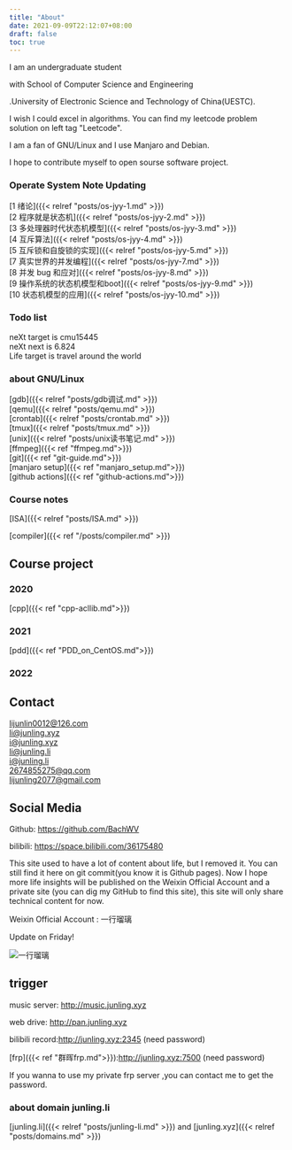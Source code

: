 ```yaml
---
title: "About"
date: 2021-09-09T22:12:07+08:00
draft: false
toc: true
---
```


I am an undergraduate student 

with School of Computer Science and Engineering

.University of Electronic Science and Technology of China(UESTC).

I wish I could excel in algorithms. You can find my leetcode problem solution on left tag "Leetcode".

I am a fan of GNU/Linux and I use Manjaro and Debian.

I hope to contribute myself to open sourse software project.

### **Operate System Note Updating**

[1 绪论]({{< relref "posts/os-jyy-1.md" >}})    
[2 程序就是状态机]({{< relref "posts/os-jyy-2.md" >}})  
[3 多处理器时代状态机模型]({{< relref "posts/os-jyy-3.md" >}})   
[4 互斥算法]({{< relref "posts/os-jyy-4.md" >}})  
[5 互斥锁和自旋锁的实现]({{< relref "posts/os-jyy-5.md" >}})  
[7 真实世界的并发编程]({{< relref "posts/os-jyy-7.md" >}})  
[8 并发 bug 和应对]({{< relref "posts/os-jyy-8.md" >}})  
[9 操作系统的状态机模型和boot]({{< relref "posts/os-jyy-9.md" >}})  
[10 状态机模型的应用]({{< relref "posts/os-jyy-10.md" >}})


### **Todo list**
neXt target is cmu15445  
neXt next is 6.824  
Life target is travel around the world


### **about GNU/Linux**

[gdb]({{< relref "posts/gdb调试.md" >}})  
[qemu]({{< relref "posts/qemu.md" >}})  
[crontab]({{< relref "posts/crontab.md" >}})  
[tmux]({{< relref "posts/tmux.md" >}})  
[unix]({{< relref "posts/unix读书笔记.md" >}})  
[ffmpeg]({{< ref "ffmpeg.md">}})  
[git]({{< ref "git-guide.md">}})  
[manjaro setup]({{< ref "manjaro_setup.md">}})  
[github actions]({{< ref "github-actions.md">}})    
### **Course notes**

[ISA]({{< relref "posts/ISA.md" >}})

[compiler]({{< ref "/posts/compiler.md" >}})

## **Course project**
### 2020
[cpp]({{< ref "cpp-acllib.md">}})  
### 2021
[pdd]({{< ref "PDD_on_CentOS.md">}})  
### 2022

## **Contact**

lijunlin0012@126.com  
li@junling.xyz  
i@junling.xyz  
li@junling.li  
i@junling.li  
2674855275@qq.com  
lijunling2077@gmail.com

## Social Media

Github: https://github.com/BachWV

bilibili: https://space.bilibili.com/36175480

This site used to have a lot of content about life, but I removed it. You can still find it here on git commit(you know it is Github pages). Now I hope more life insights will be published on the Weixin Official Account and a private site (you can dig my GitHub to find this site), this site will only share technical content for now.

Weixin Official Account : 一行瑠璃

Update on Friday!

![一行瑠璃](https://s2.loli.net/2021/12/04/9waly3vRBjW7Y28.jpg)

## trigger

music server: http://music.junling.xyz

web drive: http://pan.junling.xyz

bilibili record:http://junling.xyz:2345 (need password)

[frp]({{< ref "群晖frp.md">}}):http://junling.xyz:7500 (need password) 

If you wanna to use my private frp server ,you can contact me to get the password.

### **about domain junling.li**
[junling.li]({{< relref "posts/junling-li.md" >}}) and
[junling.xyz]({{< relref "posts/domains.md" >}})